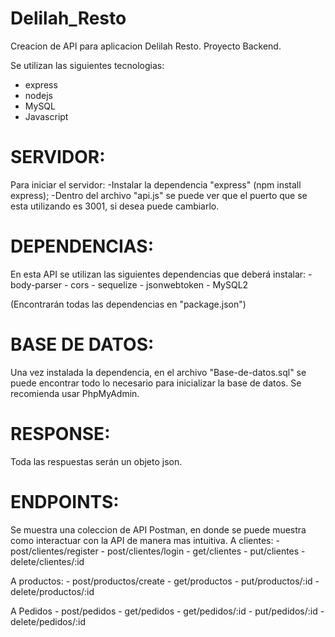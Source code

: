 # Delilah_Resto
Creacion de API para aplicacion Delilah Resto. Proyecto Backend.

Se utilizan las siguientes tecnologias: 
  - express
  - nodejs
  - MySQL 
  - Javascript 

# SERVIDOR: 
  Para iniciar el servidor:
    -Instalar la dependencia "express" (npm install express);
    -Dentro del archivo "api.js" se puede ver que el puerto que se esta utilizando es 3001, si desea puede cambiarlo.
    
# DEPENDENCIAS:
  En esta API se utilizan las siguientes dependencias que deberá instalar:
    - body-parser
    - cors
    - sequelize
    - jsonwebtoken
    - MySQL2

(Encontrarán todas las dependencias en "package.json")

# BASE DE DATOS:
  Una vez instalada la dependencia, en el archivo "Base-de-datos.sql" se puede encontrar todo lo necesario para inicializar la base de datos. 
  Se recomienda usar PhpMyAdmin.

# RESPONSE:
  Toda las respuestas serán un objeto json.

# ENDPOINTS:
  Se muestra una coleccion de API Postman, en donde se puede muestra como interactuar con la API de manera mas intuitiva.
  A clientes: 
    - post/clientes/register
    - post/clientes/login
    - get/clientes
    - put/clientes
    - delete/clientes/:id

  A productos:
    - post/productos/create
    - get/productos
    - put/productos/:id
    - delete/productos/:id

  A Pedidos
    - post/pedidos
    - get/pedidos
    - get/pedidos/:id
    - put/pedidos/:id
    - delete/pedidos/:id
